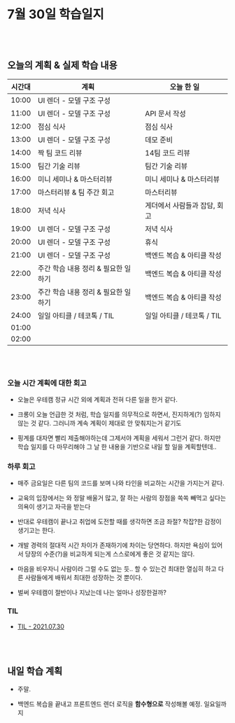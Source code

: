 # 7월 30일 학습일지

<br/>
<br/>

## 오늘의 계획 & 실제 학습 내용

| 시간대 | 계획                                 | 오늘 한 일                   |
| ------ | ------------------------------------ | ---------------------------- |
| 10:00  | UI 렌더 - 모델 구조 구성             |                              |
| 11:00  | UI 렌더 - 모델 구조 구성             | API 문서 작성                |
| 12:00  | 점심 식사                            | 점심 식사                    |
| 13:00  | UI 렌더 - 모델 구조 구성             | 데모 준비                    |
| 14:00  | 짝 팀 코드 리뷰                      | 14팀 코드 리뷰               |
| 15:00  | 팀간 기술 리뷰                       | 팀간 기술 리뷰               |
| 16:00  | 미니 세미나 & 마스터리뷰             | 미니 세미나 & 마스터리뷰     |
| 17:00  | 마스터리뷰 & 팀 주간 회고            | 마스터리뷰                   |
| 18:00  | 저녁 식사                            | 게더에서 사람들과 잡담, 회고 |
| 19:00  | UI 렌더 - 모델 구조 구성             | 저녁 식사                    |
| 20:00  | UI 렌더 - 모델 구조 구성             | 휴식                         |
| 21:00  | UI 렌더 - 모델 구조 구성             | 백엔드 복습 & 아티클 작성    |
| 22:00  | 주간 학습 내용 정리 & 필요한 일 하기 | 백엔드 복습 & 아티클 작성    |
| 23:00  | 주간 학습 내용 정리 & 필요한 일 하기 | 백엔드 복습 & 아티클 작성    |
| 24:00  | 일일 아티클 / 테코톡 / TIL           | 일일 아티클 / 테코톡 / TIL   |
| 01:00  |                                      |                              |
| 02:00  |                                      |                              |

<br/>
<br/>

### 오늘 시간 계획에 대한 회고

- 오늘은 우테캠 정규 시간 외에 계획과 전혀 다른 일을 한거 같다.

- 크롱이 오늘 언급한 것 처럼, 학습 일지를 의무적으로 하면서, 진지하게(?) 임하지 않는 것 같다. 그러니까 계속 계획이 제대로 안 맞춰지는거 같기도

- 핑계를 대자면 빨리 제출해야하는데 그제서야 계획을 세워서 그런거 같다. 하지만 학습 일지를 다 마무리해야 그 날 한 내용을 기반으로 내일 할 일을 계획할텐데..

### 하루 회고

- 매주 금요일은 다른 팀의 코드를 보며 나와 타인을 비교하는 시간을 가지는거 같다.

- 교육의 입장에서는 와 정말 배울거 많고, 잘 하는 사람의 장점을 쏙쏙 빼먹고 싶다는 의욕이 생기고 자극을 받는다

- 반대로 우테캠이 끝나고 취업에 도전할 때를 생각하면 조금 좌절? 착잡?한 감정이 생기고는 한다.

- 개발 경력의 절대적 시간 차이가 존재하기에 차이는 당연하다. 하지만 욕심이 있어서 당장의 수준(?)을 비교하게 되는게 스스로에게 좋은 것 같지는 않다.

- 마음을 비우자니 사람이라 그럴 수도 없는 듯.. 할 수 있는건 최대한 열심히 하고 다른 사람들에게 배워서 최대한 성장하는 것 뿐이다.

- 벌써 우테캠이 절반이나 지났는데 나는 얼마나 성장한걸까?

### TIL

- [TIL - 2021.07.30](https://velog.io/@jjuny546/TIL-2021.07.30)

<br/>
<br/>

## 내일 학습 계획

- 주말.

- 백엔드 복습을 끝내고 프론트엔드 렌더 로직을 **함수형으로** 작성해볼 예정. 일요일까지 
